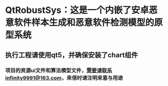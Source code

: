 # QtRobustSys：这是一个内嵌了安卓恶意软件样本生成和恶意软件检测模型的原型系统
## 执行工程请使用qt5，并确保安装了chart组件
### 项目的资源ui文件和算法模型文件，需要请联系infinity9991@163.com，来信时请注明来意与用途
